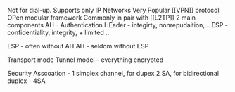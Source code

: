 Not for dial-up. Supports only IP Networks
Very Popular [[VPN]] protocol
OPen modular framework
Commonly in pair with [[L2TP]]
2 main components
AH - Authentication HEader - integirty, nonrepudaition,...
ESP - confidentiality, integrity, + limited ..

ESP - often without AH
AH - seldom without ESP

Transport mode
Tunnel model - everything encrypted

Security Asscoation - 1 simplex channel, for dupex 2 SA, for bidirectional duplex - 4SA
